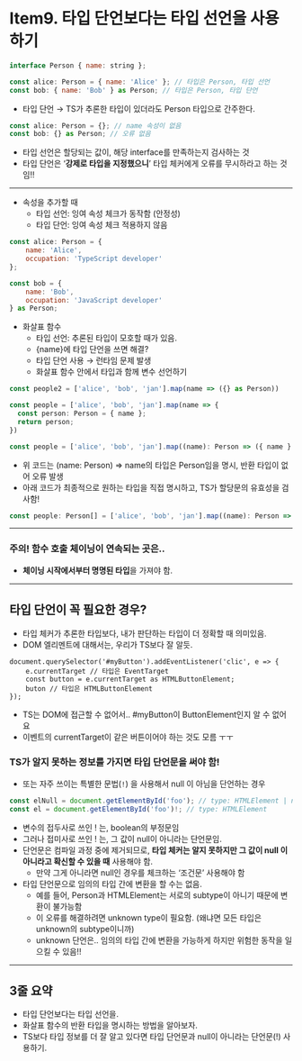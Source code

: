 # Item9. 타입 단언보다는 타입 선언을 사용하기
```jsx
interface Person { name: string };
```

```jsx
const alice: Person = { name: 'Alice' }; // 타입은 Person, 타입 선언
const bob: { name: 'Bob' } as Person; // 타입은 Person, 타입 단언
```

- 타입 단언 → TS가 추론한 타입이 있더라도 Person 타입으로 간주한다.

```jsx
const alice: Person = {}; // name 속성이 없음
const bob: {} as Person; // 오류 없음
```

- 타입 선언은 할당되는 값이, 해당 interface를 만족하는지 검사하는 것
- 타입 단언은 ‘**강제로 타입을 지정했으니**’ 타입 체커에게 오류를 무시하라고 하는 것임!!

---

- 속성을 추가할 때
    - 타입 선언: 잉여 속성 체크가 동작함 (안정성)
    - 타입 단언: 잉여 속성 체크 적용하지 않음

```jsx
const alice: Person = {
	name: 'Alice',
	occupation: 'TypeScript developer'
};

const bob = {
	name: 'Bob',
	occupation: 'JavaScript developer'
} as Person;
```

- 화살표 함수
    - 타입 선언: 추론된 타입이 모호할 때가 있음.
    - {name}에 타입 단언을 쓰면 해결?
    - 타입 단언 사용 → 런타임 문제 발생
    - 화살표 함수 안에서 타입과 함께 변수 선언하기

```jsx
const people2 = ['alice', 'bob', 'jan'].map(name => ({} as Person))

const people = ['alice', 'bob', 'jan'].map(name => {
  const person: Person = { name };
  return person;
})
```

```jsx
const people = ['alice', 'bob', 'jan'].map((name): Person => ({ name }
```

- 위 코드는 (name: Person) ⇒ name의 타입은 Person임을 명시, 반환 타입이 없어 오류 발생
- 아래 코드가 최종적으로 원하는 타입을 직접 명시하고, TS가 할당문의 유효성을 검사함!

```jsx
const people: Person[] = ['alice', 'bob', 'jan'].map((name): Person => ({ name }
```

---

### 주의! 함수 호출 체이닝이 연속되는 곳은..

- **체이닝 시작에서부터 명명된 타입**을 가져야 함.

---

## 타입 단언이 꼭 필요한 경우?

- 타입 체커가 추론한 타입보다, 내가 판단하는 타입이 더 정확할 때 의미있음.
- DOM 엘리멘트에 대해서는, 우리가 TS보다 잘 알듯.

```tsx
document.querySelector('#myButton').addEventListener('clic', e => {
	e.currentTarget // 타입은 EventTarget
	const button = e.currentTarget as HTMLButtonElement;
	buton // 타입은 HTMLButtonElement
});
```

- TS는 DOM에 접근할 수 없어서.. #myButton이 ButtonElement인지 알 수 없어요
- 이벤트의 currentTarget이 같은 버튼이어야 하는 것도 모름 ㅜㅜ

### TS가 알지 못하는 정보를 가지면 타입 단언문을 써야 함!

- 또는 자주 쓰이는 특별한 문법(`!`) 을 사용해서 null 이 아님을 단언하는 경우

```jsx
const elNull = document.getElementById('foo'); // type: HTMLElement | null
const el = document.getElementById('foo')!; // type: HTMLElement 
```

- 변수의 접두사로 쓰인 ! 는, boolean의 부정문임
- 그러나 접미사로 쓰인 ! 는, 그 값이 null이 아니라는 단언문임.
- 단언문은 컴파일 과정 중에 제거되므로, **타입 체커는 알지 못하지만 그 값이 null 이 아니라고 확신할 수 있을 때** 사용해야 함.
    - 만약 그게 아니라면 null인 경우를 체크하는 ‘조건문’ 사용해야 함
- 타입 단언문으로 임의의 타입 간에 변환을 할 수는 없음.
    - 예를 들어, Person과 HTMLElement는 서로의 subtype이 아니기 때문에 변환이 불가능함
    - 이 오류를 해결하려면 unknown type이 필요함. (왜냐면 모든 타입은 unknown의 subtype이니까)
    - unknown 단언은.. 임의의 타입 간에 변환을 가능하게 하지만 위험한 동작을 일으킬 수 있음!!

---

## 3줄 요약

- 타입 단언보다는 타입 선언을.
- 화살표 함수의 반환 타입을 명시하는 방법을 알아보자.
- TS보다 타입 정보를 더 잘 알고 있다면 타입 단언문과 null이 아니라는 단언문(!) 사용하기.
